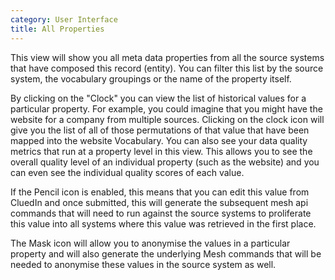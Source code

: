 ```yaml
---
category: User Interface
title: All Properties
---
```


This view will show you all meta data properties from all the source systems that have composed this record (entity). You can filter this list by the source system, the vocabulary groupings or the name of the property itself. 

By clicking on the "Clock" you can view the list of historical values for a particular property. For example, you could imagine that you might have the website for a company from multiple sources. Clicking on the clock icon will give you the list of all of those permutations of that value that have been mapped into the website Vocabulary. You can also see your data quality metrics that run at a property level in this view. This allows you to see the overall quality level of an individual property (such as the website) and you can even see the individual quality scores of each value.

If the Pencil icon is enabled, this means that you can edit this value from CluedIn and once submitted, this will generate the subsequent mesh api commands that will need to run against the source systems to proliferate this value into all systems where this value was retrieved in the first place. 

The Mask icon will allow you to anonymise the values in a particular property and will also generate the underlying Mesh commands that will be needed to anonymise these values in the source system as well.